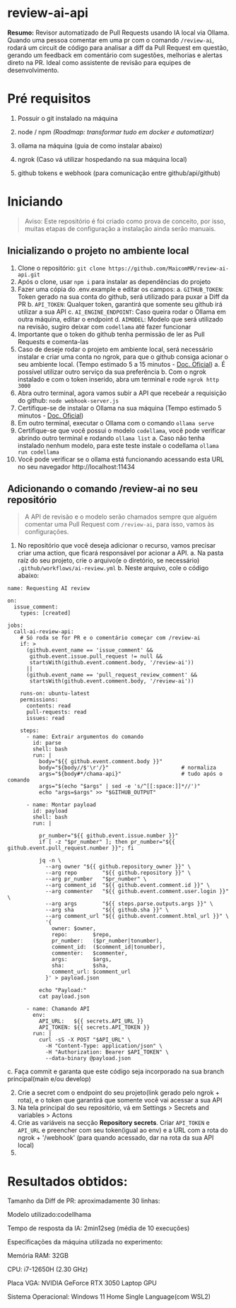 # review-ai-api

**Resumo:** Revisor automatizado de Pull Requests usando IA local via Ollama. Quando uma pessoa comentar em uma pr com o comando `/review-ai`, rodará um circuit de código para analisar a diff da Pull Request em questão, gerando um feedback em comentário com sugestões, melhorias e alertas direto na PR. Ideal como assistente de revisão para equipes de desenvolvimento.

  

# Pré requisitos
1. Possuir o git instalado na máquina

3. node / npm *(Roadmap: transformar tudo em docker e automatizar)*

4. ollama na máquina (guia de como instalar abaixo)

5. ngrok (Caso vá utilizar hospedando na sua máquina local)

6. github tokens e webhook (para comunicação entre github/api/github)

  

# Iniciando
> Aviso: Este repositório é foi criado como prova de conceito, por isso, muitas etapas de configuração a instalação ainda serão manuais.

## Inicializando o projeto no ambiente local

1. Clone o repositório: `git clone https://github.com/MaicomMR/review-ai-api.git`
2. Após o clone, usar `npm i` para instalar as dependências do projeto
3. Fazer uma cópia do .env.example e editar os campos:
	a.  `GITHUB_TOKEN`: Token gerado na sua conta do github, será utilizado para puxar a Diff da PR
	b. `API_TOKEN`: Qualquer token, garantirá que somente seu github irá utilizar a sua API
	c. `AI_ENGINE_ENDPOINT`: Caso queira rodar o Ollama em outra máquina, editar o endpoint
	d. `AIMODEL`: Modelo que será utilizado na revisão, sugiro deixar com `codellama` até fazer funcionar
4. Importante que o token do github tenha permissão de ler as Pull Requests e comenta-las
5. Caso de deseje rodar o projeto em ambiente local, será necessário instalar e criar uma conta no ngrok, para que o github consiga acionar o seu ambiente local. (Tempo estimado 5 a 15 minutos - [Doc. Oficial](https://ngrok.com/docs/getting-started/))
	a. É possível utilizar outro serviço da sua preferência
	b. Com o ngrok instalado e com o token inserido, abra um terminal e rode `ngrok http 3000`
6. Abra outro terminal, agora vamos subir a API que recebeár a requisição do github: `node webhook-server.js`
7. Certifique-se de instalar o Ollama na sua máquina (Tempo estimado 5 minutos - [Doc. Oficial](https://ollama.readthedocs.io/en/quickstart/))
8. Em outro terminal, executar o Ollama com o comando `ollama serve`
9. Certifique-se que você possui o modelo `codellama`, você pode verificar abrindo outro terminal e rodando `ollama list`
	a. Caso não tenha instalado nenhum modelo, para este teste instale o codellama `ollama run codellama`
11. Você pode verificar se o ollama está funcionando acessando esta URL no seu navegador http://localhost:11434

## Adicionando o comando /review-ai no seu repositório
> A API de revisão e o modelo serão chamados sempre que alguém comentar uma Pull Request com `/review-ai`, para isso, vamos às configurações.
1. No repositório que você deseja adicionar o recurso, vamos precisar criar uma action, que ficará responsável por acionar a API.
a. Na pasta raíz do seu projeto, crie o arquivo(e o diretório, se necessário) `.github/workflows/ai-review.yml`
b. Neste arquivo, cole o código abaixo:
```
name: Requesting AI review

on:
  issue_comment:
    types: [created] 

jobs:
  call-ai-review-api:
    # Só roda se for PR e o comentário começar com /review-ai
    if: >
      (github.event_name == 'issue_comment' &&
       github.event.issue.pull_request != null &&
       startsWith(github.event.comment.body, '/review-ai'))
      ||
      (github.event_name == 'pull_request_review_comment' &&
       startsWith(github.event.comment.body, '/review-ai'))

    runs-on: ubuntu-latest
    permissions:
      contents: read
      pull-requests: read
      issues: read

    steps:
      - name: Extrair argumentos do comando
        id: parse
        shell: bash
        run: |
          body="${{ github.event.comment.body }}"
          body="${body//$'\r'/}"                       # normaliza
          args="${body#*/chama-api}"                   # tudo após o comando
          args="$(echo "$args" | sed -e 's/^[[:space:]]*//')"
          echo "args=$args" >> "$GITHUB_OUTPUT"

      - name: Montar payload
        id: payload
        shell: bash
        run: |
          
          pr_number="${{ github.event.issue.number }}"
          if [ -z "$pr_number" ]; then pr_number="${{ github.event.pull_request.number }}"; fi

          jq -n \
            --arg owner "${{ github.repository_owner }}" \
            --arg repo        "${{ github.repository }}" \
            --arg pr_number   "$pr_number" \
            --arg comment_id  "${{ github.event.comment.id }}" \
            --arg commenter   "${{ github.event.comment.user.login }}" \
            --arg args        "${{ steps.parse.outputs.args }}" \
            --arg sha         "${{ github.sha }}" \
            --arg comment_url "${{ github.event.comment.html_url }}" \
            '{
              owner: $owner,
              repo:        $repo,
              pr_number:   ($pr_number|tonumber),
              comment_id:  ($comment_id|tonumber),
              commenter:   $commenter,
              args:        $args,
              sha:         $sha,
              comment_url: $comment_url
            }' > payload.json

          echo "Payload:"
          cat payload.json

      - name: Chamando API
        env:
          API_URL:   ${{ secrets.API_URL }}
          API_TOKEN: ${{ secrets.API_TOKEN }}
        run: |
          curl -sS -X POST "$API_URL" \
            -H "Content-Type: application/json" \
            -H "Authorization: Bearer $API_TOKEN" \
            --data-binary @payload.json
```
  c. Faça commit e garanta que este código seja incorporado na sua branch principal(main e/ou develop)

2. Crie a secret com o endpoint do seu projeto(link gerado pelo ngrok  + rota), e o token que garantirá que somente você vai acessar a sua API
3. Na tela principal do seu repositório, vá em Settings > Secrets and variables > Actons
4. Crie as variáveis na secção **Repository secrets**. Criar `API_TOKEN` e `API_URL` e preencher com seu token(igual ao env) e a URL com a rota do ngrok + '/webhook' (para quando acessado, dar na rota da sua API local)
5. 

# Resultados obtidos:

Tamanho da Diff de PR: aproximadamente 30 linhas:

Modelo utilizado:codellhama

Tempo de resposta da IA: 2min12seg (média de 10 execuções)

Especificações da máquina utilizada no experimento:

Memória RAM: 32GB

CPU: i7-12650H (2.30 GHz)

Placa VGA: NVIDIA GeForce RTX 3050 Laptop GPU

Sistema Operacional: Windows 11 Home Single Language(com WSL2)